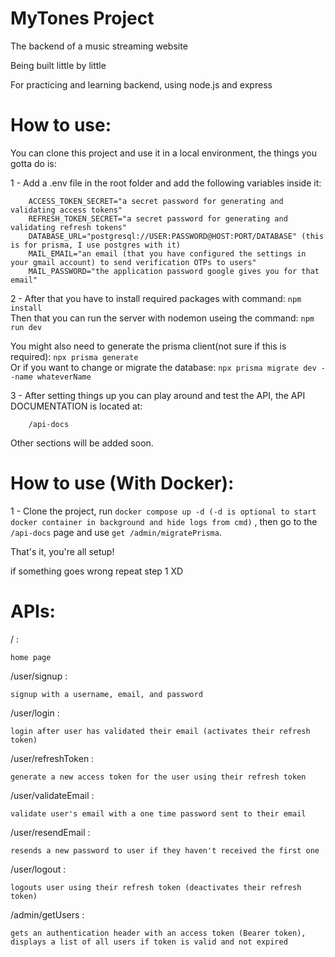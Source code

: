 # MyTones Project

The backend of a music streaming website

Being built little by little

For practicing and learning backend, using node.js and express


# How to use:

You can clone this project and use it in a local environment, the things you gotta do is: 

1 - Add a .env file in the root folder and add the following variables inside it:

    
        ACCESS_TOKEN_SECRET="a secret password for generating and validating access tokens"
        REFRESH_TOKEN_SECRET="a secret password for generating and validating refresh tokens"
        DATABASE_URL="postgresql://USER:PASSWORD@HOST:PORT/DATABASE" (this is for prisma, I use postgres with it)
        MAIL_EMAIL="an email (that you have configured the settings in your gmail account) to send verification OTPs to users"
        MAIL_PASSWORD="the application password google gives you for that email"
        
    
    
2 - After that you have to install required packages with command:
    ```
        npm install
    ```  
    Then that you can run the server with nodemon useing the command:
    ```
        npm run dev
    ```  
    
You might also need to generate the prisma client(not sure if this is required):
    ```
        npx prisma generate
    ```  
    Or if you want to change or migrate the database:
    ```
        npx prisma migrate dev --name whateverName
    ```  


3 - After setting things up you can play around and test the API, the API DOCUMENTATION is located at:

    
        /api-docs
    


Other sections will be added soon.



# How to use (With Docker):

1 - Clone the project, run ``` docker compose up -d (-d is optional to start docker container in background and hide logs from cmd) ``` ,
then go to the ``` /api-docs ``` page and use ``` get /admin/migratePrisma ```.

That's it, you're all setup!

if something goes wrong repeat step 1 XD



# APIs:

/ :

    home page


/user/signup :

    signup with a username, email, and password


/user/login :

    login after user has validated their email (activates their refresh token)


/user/refreshToken :

    generate a new access token for the user using their refresh token


/user/validateEmail :

    validate user's email with a one time password sent to their email


/user/resendEmail :

    resends a new password to user if they haven't received the first one


/user/logout :

    logouts user using their refresh token (deactivates their refresh token)


/admin/getUsers :

    gets an authentication header with an access token (Bearer token), displays a list of all users if token is valid and not expired

